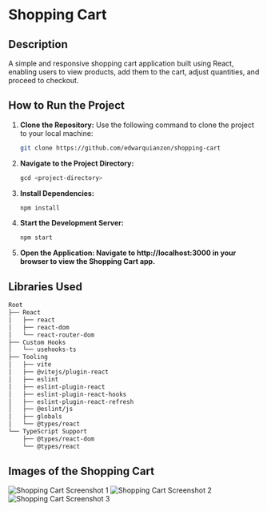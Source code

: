 # **Shopping Cart**

## **Description**
A simple and responsive shopping cart application built using React, enabling users to view products, add them to the cart, adjust quantities, and proceed to checkout.

## **How to Run the Project**

1. **Clone the Repository:**
   Use the following command to clone the project to your local machine:
   ```bash
   git clone https://github.com/edwarquianzon/shopping-cart
2. **Navigate to the Project Directory:**
   ```bash
   gcd <project-directory>
3. **Install Dependencies:**
   ```bash
   npm install
4. **Start the Development Server:**
   ```bash
   npm start
5. **Open the Application: Navigate to http://localhost:3000 in your browser to view the Shopping Cart app.**

## **Libraries Used**
```markdown
Root
├── React
│   ├── react
│   ├── react-dom
│   └── react-router-dom
├── Custom Hooks
│   └── usehooks-ts
├── Tooling
│   ├── vite
│   ├── @vitejs/plugin-react
│   ├── eslint
│   ├── eslint-plugin-react
│   ├── eslint-plugin-react-hooks
│   ├── eslint-plugin-react-refresh
│   ├── @eslint/js
│   ├── globals
│   └── @types/react
└── TypeScript Support
    ├── @types/react-dom
    └── @types/react
```

## **Images of the Shopping Cart**
![Shopping Cart Screenshot 1](https://github.com/user-attachments/assets/3bf1d8cd-d813-4cea-8d0d-8c686e0f465a)
![Shopping Cart Screenshot 2](https://github.com/user-attachments/assets/a105f4fd-a92b-4b63-8011-36523fcf761b)
![Shopping Cart Screenshot 3](https://github.com/user-attachments/assets/152e0b57-bc70-47a5-8495-46c7bab7768a)






